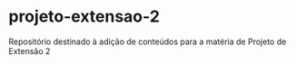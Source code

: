 # projeto-extensao-2
Repositório destinado à adição de conteúdos para a matéria de Projeto de Extensão 2
